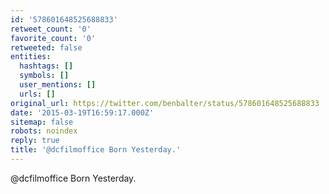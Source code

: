 ```yaml
---
id: '578601648525688833'
retweet_count: '0'
favorite_count: '0'
retweeted: false
entities:
  hashtags: []
  symbols: []
  user_mentions: []
  urls: []
original_url: https://twitter.com/benbalter/status/578601648525688833
date: '2015-03-19T16:59:17.000Z'
sitemap: false
robots: noindex
reply: true
title: '@dcfilmoffice Born Yesterday.'
---
```


@dcfilmoffice Born Yesterday.
